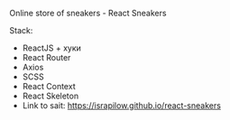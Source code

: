 Online store of sneakers - React Sneakers

Stack:

- ReactJS + хуки
- React Router
- Axios
- SCSS
- React Context
- React Skeleton 
- Link to sait: https://israpilow.github.io/react-sneakers

